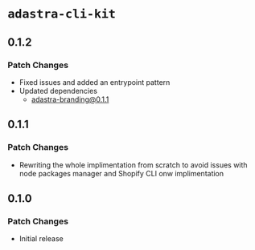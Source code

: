 # `adastra-cli-kit`

## 0.1.2

### Patch Changes

- Fixed issues and added an entrypoint pattern
- Updated dependencies
  - adastra-branding@0.1.1

## 0.1.1

### Patch Changes

- Rewriting the whole implimentation from scratch to avoid issues with node packages manager and Shopify CLI onw implimentation

## 0.1.0

### Patch Changes

- Initial release
